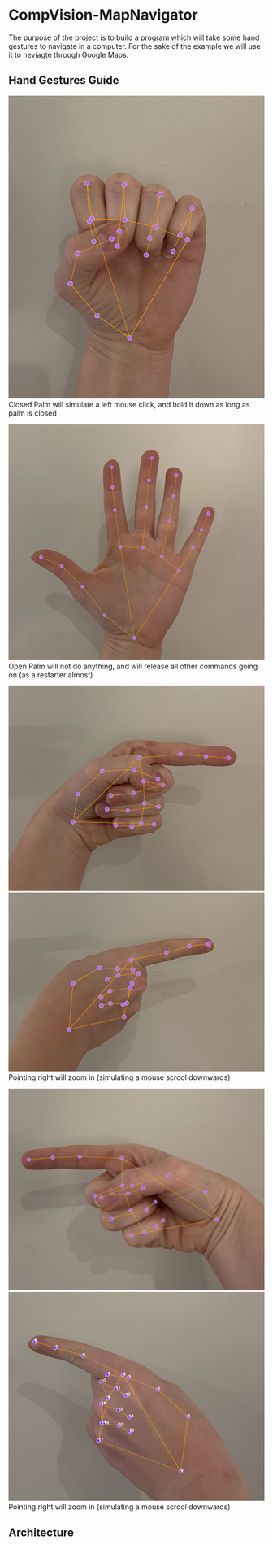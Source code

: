 # CompVision-MapNavigator
The purpose of the project is to build a program which will take some hand gestures to navigate in a computer. For the sake of the example we will use it to neviagte through Google Maps.

## Hand Gestures Guide

![Closed Palm](images/annotated_closed.jpg) Closed Palm will simulate a left mouse click, and hold it down as long as palm is closed

![Open Palm](images/annotated_open.jpg) Open Palm will not do anything, and will release all other commands going on (as a restarter almost)

![Point right](images/annotated_right.jpg)
![Point right alternative](images/annotated_right2.jpg) Pointing right will zoom in (simulating a mouse scrool downwards)

![Point left](images/annotated_left.jpg)
![Point left alternative](images/annotated_left2.jpg) Pointing right will zoom in (simulating a mouse scrool downwards)

## Architecture



